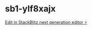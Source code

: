 # sb1-ylf8xajx

[Edit in StackBlitz next generation editor ⚡️](https://stackblitz.com/~/github.com/seanjmee/sb1-ylf8xajx)
